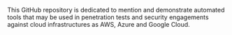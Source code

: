 This GitHub repository is dedicated to mention and demonstrate automated tools that may be used in penetration tests and security engagements against cloud infrastructures as AWS, Azure and Google Cloud.
